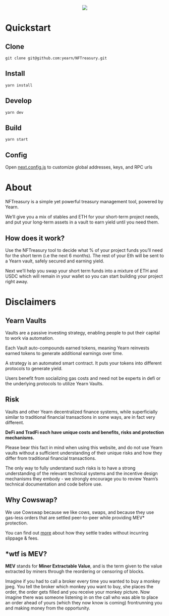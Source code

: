 <p align="center">
  <img src="https://user-images.githubusercontent.com/7863230/177352000-91cf996f-8ea5-4841-97e2-2ab6d0b72cbc.png">
</p>

# Quickstart

## Clone

`git clone git@github.com:yearn/NFTreasury.git`

## Install

`yarn install`

## Develop

`yarn dev`

## Build

`yarn start`

## Config

Open [next.config.js](next.config.js) to customize global addresses, keys, and RPC urls

# About

NFTreasury is a simple yet powerful treasury management tool, powered by Yearn. 

We’ll give you a mix of stables and ETH for your short-term project needs, and put your long-term assets in a vault to earn yield until you need them.

## How does it work?

Use the NFTreasury tool to decide what % of your project funds you’ll need for the short term (i.e the next 6 months). The rest of your Eth will be sent to a Yearn vault, safely secured and earning yield.

Next we’ll help you swap your short term funds into a mixture of ETH and USDC which will remain in your wallet so you can start building your project right away.

# Disclaimers

## Yearn Vaults

Vaults are a passive investing strategy, enabling people to put their capital to work via automation.

Each Vault auto-compounds earned tokens, meaning Yearn reinvests earned tokens to generate additional earnings over time.

A strategy is an automated smart contract. It puts your tokens into different protocols to generate yield.

Users benefit from socializing gas costs and need not be experts in defi or the underlying protocols to utilize Yearn Vaults.

## Risk

Vaults and other Yearn decentralized finance systems, while superficially similar to traditional financial transactions in some ways, are in fact very different.

**DeFi and TradFi each have unique costs and benefits, risks and protection mechanisms.**

Please bear this fact in mind when using this website, and do not use Yearn vaults without a sufficient understanding of their unique risks and how they differ from traditional financial transactions.

The only way to fully understand such risks is to have a strong understanding of the relevant technical systems and the incentive design mechanisms they embody - we strongly encourage you to review Yearn’s technical documentation and code before use.

## Why Cowswap?

We use Cowswap because we like cows, swaps, and because they use gas-less orders that are settled peer-to-peer while providing MEV* protection.

You can find out [more](https://cowswap.exchange/#/faq?chain=mainnet) about how they settle trades without incurring slippage & fees.

## *wtf is MEV?

**MEV** stands for **Miner Extractable Value**, and is the term given to the value extracted by miners through the reordering or censoring of blocks.

Imagine if you had to call a broker every time you wanted to buy a monkey jpeg. You tell the broker which monkey you want to buy, she places the order, the order gets filled and you receive your monkey picture. Now imagine there was someone listening in on the call who was able to place an order ahead of yours (which they now know is coming) frontrunning you and making money from the opportunity.

